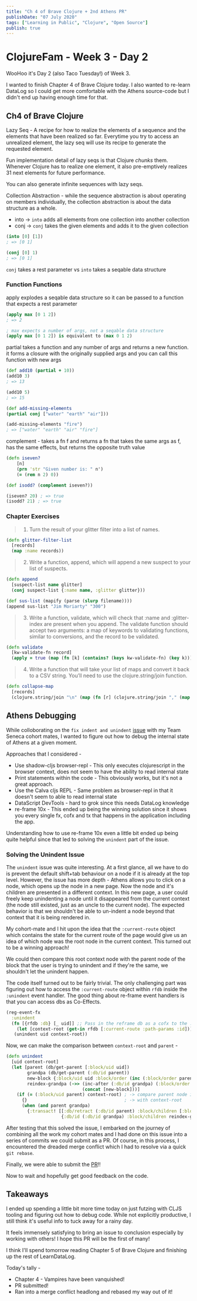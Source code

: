 ```yaml
---
title: "Ch 4 of Brave Clojure + 2nd Athens PR"
publishDate: "07 July 2020"
tags: ["Learning in Public", "Clojure", "Open Source"]
publish: true
---
```


# ClojureFam - Week 3 - Day 2

WooHoo it's Day 2 (also Taco Tuesday!) of Week 3.

I wanted to finish Chapter 4 of Brave Clojure today. I also wanted to re-learn DataLog so I could get more comfortable with the Athens source-code but I didn't end up having enough time for that.

## Ch4 of Brave Clojure

Lazy Seq - A recipe for how to realize the elements of a sequence and the elements that have been realized so far. Everytime you try to access an unrealized element, the lazy seq will use its recipe to generate the requested element.

Fun implementation detail of lazy seqs is that Clojure _chunks_ them. Whenever Clojure has to realize one element, it also pre-emptively realizes 31 next elements for future performance.

You can also generate infinite sequences with lazy seqs.

Collection Abstraction - while the sequence abstraction is about operating on members individually, the collection abstraction is about the data structure as a whole.

- into -> `into` adds all elements from one collection into another collection
- conj -> `conj` takes the given elements and adds it to the given collection

```clojure
(into [0] [1])
; => [0 1]

(conj [0] 1)
; => [0 1]
```

`conj` takes a rest parameter vs `into` takes a seqable data structure

### Function Functions

apply explodes a seqable data structure so it can be passed to a function that expects a rest parameter

```clojure
(apply max [0 1 2])
; => 2

; max expects a number of args, not a seqable data structure
(apply max [0 1 2]) is equivalent to (max 0 1 2)
```

partial takes a function and any number of args and returns a new function. it forms a closure with the originally supplied args and you can call this function with new args

```clojure
(def add10 (partial + 10))
(add10 3)
; => 13

(add10 5)
; => 15

(def add-missing-elements
(partial conj ["water" "earth" "air"]))

(add-missing-elements "fire")
; => ["water" "earth" "air" "fire"]
```

complement - takes a fn f and returns a fn that takes the same args as f, has the same effects, but returns the opposite truth value

```clojure
(defn iseven?
    [n]
    (prn 'str "Given number is: " n')
    (= (rem n 2) 0))

(def isodd? (complement iseven?))

(iseven? 20) ; => true
(isodd? 21) ; => true
```

### Chapter Exercises

> 1. Turn the result of your glitter filter into a list of names.

```clojure
(defn glitter-filter-list
  [records]
  (map :name records))
```

> 2. Write a function, append, which will append a new suspect to your list of suspects.

```clojure
(defn append
  [suspect-list name glitter]
  (conj suspect-list {:name name, :glitter glitter}))

(def sus-list (mapify (parse (slurp filename))))
(append sus-list "Jim Moriarty" "300")
```

> 3. Write a function, validate, which will check that :name and :glitter-index are present when you append. The validate function should accept two arguments: a map of keywords to validating functions, similar to conversions, and the record to be validated.

```clojure
(defn validate
  [kw-validate-fn record]
  (apply = true (map (fn [k] (contains? (keys kw-validate-fn) (key k))) record)))
```

> 4. Write a function that will take your list of maps and convert it back to a CSV string. You’ll need to use the clojure.string/join function.

```clojure
(defn collapse-map
  [records]
  (clojure.string/join "\n" (map (fn [r] (clojure.string/join "," (map str (vals r)))) records)))
```

## Athens Debugging

While colloborating on the `fix indent and unindent` [issue](https://github.com/athensresearch/athens/issues/209) with my Team Seneca cohort mates, I wanted to figure out how to debug the internal state of Athens at a given moment.

Approaches that I considered -

- Use shadow-cljs browser-repl - This only executes clojurescript in the browser context, does not seem to have the ability to read internal state
- Print statements within the code - This obviously works, but it's not a great approach.
- Use the Calva cljs REPL - Same problem as browser-repl in that it doesn't seem to able to read internal state
- DataScript DevTools - hard to grok since this needs DataLog knowledge
- re-frame 10x - This ended up being the winning solution since it shows you every single fx, cofx and tx that happens in the application including the app.

Understanding how to use re-frame 10x even a little bit ended up being quite helpful since that led to solving the `unindent` part of the issue.

### Solving the Unindent Issue

The `unindent` issue was quite interesting. At a first glance, all we have to do is prevent the default shift+tab behaviour on a node if it is already at the top level.
However, the issue has more depth - Athens allows you to click on a node, which opens up the node in a new page. Now the node and it's children are presented in a different context. In this new page, a user could freely keep unindenting a node until it disappeared from the current context (the node still existed, just as an uncle to the current node). The expected behavior is that we shouldn't be able to un-indent a node beyond that context that it is being rendered in.

My cohort-mate and I hit upon the idea that the `:current-route` object which contains the state for the current route of the page would give us an idea of which node was the root node in the current context. This turned out to be a winning approach!

We could then compare this root context node with the parent node of the block that the user is trying to unindent and if they're the same, we shouldn't let the unindent happen.

The code itself turned out to be fairly trivial. The only challenging part was figuring out how to access the `:current-route` object within `rfdb` inside the `:unindent` event handler. The good thing about re-frame event handlers is that you can access dbs as Co-Effects.

```clojure
(reg-event-fx
  :unindent
  (fn [{rfdb :db} [_ uid]] ;; Pass in the reframe db as a cofx to the :unindent event handler
    (let [context-root (get-in rfdb [:current-route :path-params :id]))])
   (unindent uid context-root))
```

Now, we can make the comparison between `context-root` and `parent` -

```clojure
(defn unindent
  [uid context-root]
  (let [parent (db/get-parent [:block/uid uid])
        grandpa (db/get-parent (:db/id parent))
        new-block {:block/uid uid :block/order (inc (:block/order parent))}
        reindex-grandpa (->> (inc-after (:db/id grandpa) (:block/order parent))
                             (concat [new-block]))]
    (if (= (:block/uid parent) context-root) ; -> compare parent node id of current node
      {}                                     ; -> with context-root
      (when (and parent grandpa)
        {:transact! [[:db/retract (:db/id parent) :block/children [:block/uid uid]]
                     {:db/id (:db/id grandpa) :block/children reindex-grandpa}]}))))
```

After testing that this solved the issue, I embarked on the journey of combining all the work my cohort mates and I had done on this issue into a series of commits we could submit as a PR. Of course, in this process, I encountered the dreaded merge conflict which I had to resolve via a quick `git rebase`.

Finally, we were able to submit the [PR](https://github.com/athensresearch/athens/pull/228)!!

Now to wait and hopefully get good feedback on the code.

## Takeaways

I ended up spending a little bit more time today on just futzing with CLJS tooling and figuring out how to debug code. While not explicitly productive, I still think it's useful info to tuck away for a rainy day.

It feels immensely satisfying to bring an issue to conclusion especially by working with others! I hope this PR will be the first of many!

I think I'll spend tomorrow reading Chapter 5 of Brave Clojure and finishing up the rest of LearnDataLog.

Today's tally -

- Chapter 4 - Vampires have been vanquished!
- PR submitted!
- Ran into a merge conflict headlong and rebased my way out of it!

